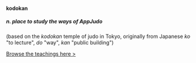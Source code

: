 #### kodokan
##### *n.* place to study the ways of AppJudo  
(based on the *kodokan* temple of judo in Tokyo, originally from Japanese *ko* "to lecture", *do* "way", *kan* "public building")

<a href="https://github.com/appjudo/u/wiki">Browse the teachings here &gt;</a>
